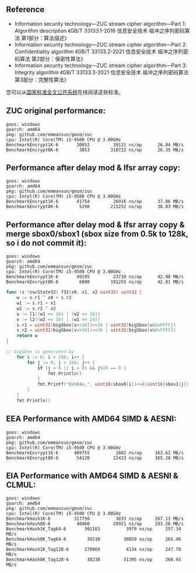 ## Reference
* Information security technology—ZUC stream cipher algorithm—Part 1: Algorithm description 《GB/T 33133.1-2016 信息安全技术 祖冲之序列密码算法 第1部分：算法描述》
* Information security technology—ZUC stream cipher algorithm—Part 2: Confidentiality algorithm 《GB/T 33133.2-2021 信息安全技术 祖冲之序列密码算法 第2部分：保密性算法》
* Information security technology—ZUC stream cipher algorithm—Part 3: Integrity algorithm 《GB/T 33133.3-2021 信息安全技术 祖冲之序列密码算法 第3部分：完整性算法》

您可以从[国家标准全文公开系统](https://openstd.samr.gov.cn/)在线阅读这些标准。

## ZUC original performance:

    goos: windows
    goarch: amd64
    pkg: github.com/emmansun/gmsm/zuc
    cpu: Intel(R) Core(TM) i5-9500 CPU @ 3.00GHz
    BenchmarkEncrypt1K-6   	   30052	     39131 ns/op	  26.04 MB/s
    BenchmarkEncrypt8K-6   	    3853	    310722 ns/op	  26.35 MB/s

## Performance after delay mod & lfsr array copy:

    goos: windows
    goarch: amd64
    pkg: github.com/emmansun/gmsm/zuc
    cpu: Intel(R) Core(TM) i5-9500 CPU @ 3.00GHz
    BenchmarkEncrypt1K-6   	   41754	     26916 ns/op	  37.86 MB/s
    BenchmarkEncrypt8K-6   	    5290	    215252 ns/op	  38.03 MB/s

## Performance after delay mod & lfsr array copy & merge sbox0/sbox1 (sbox size from 0.5k to 128k, so i do not commit it):
    goos: windows
    goarch: amd64
    pkg: github.com/emmansun/gmsm/zuc
    cpu: Intel(R) Core(TM) i5-9500 CPU @ 3.00GHz
    BenchmarkEncrypt1K-6   	   49195	     23710 ns/op	  42.98 MB/s
    BenchmarkEncrypt8K-6   	    6000	    191255 ns/op	  42.81 MB/s

```go
func (s *zucState32) f32(x0, x1, x2 uint32) uint32 {
	w := s.r1 ^ x0 + s.r2
	w1 := s.r1 + x1
	w2 := s.r2 ^ x2
	u := l1((w1 << 16) | (w2 >> 16))
	v := l2((w2 << 16) | (w1 >> 16))
	s.r1 = uint32(bigSbox[u>>16])<<16 | uint32(bigSbox[u&0xFFFF])
	s.r2 = uint32(bigSbox[v>>16])<<16 | uint32(bigSbox[v&0xFFFF])
	return w
}

// bigSbox is generated by 
	for i := 0; i < 256; i++ {
		for j := 0; j < 256; j++ {
			if (j > 0 || i > 0) && j%16 == 0 {
				fmt.Println()
			}
			fmt.Printf("0x%04x,", uint16(sbox0[i])<<8|uint16(sbox1[j]))
		}
	}
	fmt.Println()
```

## EEA Performance with AMD64 SIMD & AESNI:
    goos: windows
    goarch: amd64
    pkg: github.com/emmansun/gmsm/zuc
    cpu: Intel(R) Core(TM) i5-9500 CPU @ 3.00GHz
    BenchmarkEncrypt1K-6   	  409755	      2802 ns/op	 363.62 MB/s
    BenchmarkEncrypt8K-6   	   54120	     22413 ns/op	 365.28 MB/s

## EIA Performance with AMD64 SIMD & AESNI & CLMUL:
    goos: windows
    goarch: amd64
    pkg: github.com/emmansun/gmsm/zuc
    cpu: Intel(R) Core(TM) i5-9500 CPU @ 3.00GHz
    BenchmarkHash1K-6   	  317750	      3833 ns/op	 267.13 MB/s
    BenchmarkHash8K-6   	   40460	     28921 ns/op	 283.26 MB/s
    BenchmarkHash1K_Tag64-6   	  302163	      3979 ns/op	 257.34 MB/s
    BenchmarkHash8K_Tag64-6   	   39210	     30859 ns/op	 265.46 MB/s
    BenchmarkHash1K_Tag128-6   	  279069	      4134 ns/op	 247.70 MB/s
    BenchmarkHash8K_Tag128-6   	   38238	     31395 ns/op	 260.93 MB/s

